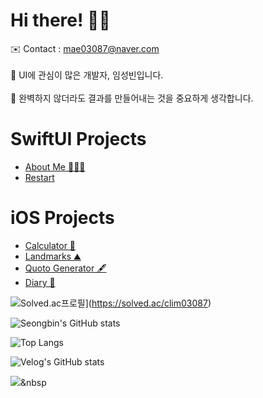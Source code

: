 # Hi there! 👋🏻

<span> ✉️ Contact : mae03087@naver.com </span> <br><br>
<span> 📱 UI에 관심이 많은 개발자, 임성빈입니다. </span> <br><br>
<span> 🔎 완벽하지 않더라도 결과를 만들어내는 것을 중요하게 생각합니다. </span>




# SwiftUI Projects
* [About Me 🧑🏻‍💻](https://github.com/CLim01/About-Me)
* [Restart](https://github.com/CLim01/Restart)



# iOS Projects
* [Calculator 🧮](https://github.com/CLim01/Calculator)
* [Landmarks ⛰](https://github.com/CLim01/Landmarks)
* [Quoto Generator 🖋](https://github.com/CLim01/Quote_Generator)
* [Diary 📖](https://github.com/CLim01/Diary)



![Solved.ac프로필](http://mazassumnida.wtf/api/v2/generate_badge?boj=clim03087)](https://solved.ac/clim03087)

![Seongbin's GitHub stats](https://github-readme-stats.vercel.app/api?username=LimSB-dev&show_icons=true&theme=material-gold)

![Top Langs](https://github-readme-stats.vercel.app/api/top-langs/?username=LimSB-dev&layout=compact&theme=material-gold&langs_count=8)

![Velog's GitHub stats](https://velog-readme-stats.vercel.app/api/badge?name=Seongbin)


<img src="https://img.shields.io/badge/Python-3766AB?style=flat-square&logo=Python&logoColor=white"/></a>&nbsp 

